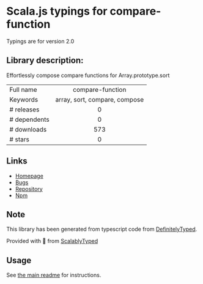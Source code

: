 
# Scala.js typings for compare-function

Typings are for version 2.0

## Library description:
Effortlessly compose compare functions for Array.prototype.sort

|                    |                 |
| ------------------ | :-------------: |
| Full name          | compare-function |
| Keywords           | array, sort, compare, compose |
| # releases         | 0 |
| # dependents       | 0 |
| # downloads        | 573 |
| # stars            | 0 |

## Links
- [Homepage](https://github.com/michaelrhodes/compare-function)
- [Bugs](https://github.com/michaelrhodes/compare-function/issues)
- [Repository](https://github.com/michaelrhodes/compare-function)
- [Npm](https://www.npmjs.com/package/compare-function)
    


## Note
This library has been generated from typescript code from [DefinitelyTyped](https://definitelytyped.org).

Provided with :purple_heart: from [ScalablyTyped](https://github.com/oyvindberg/ScalablyTyped)

## Usage
See [the main readme](../../readme.md) for instructions.



